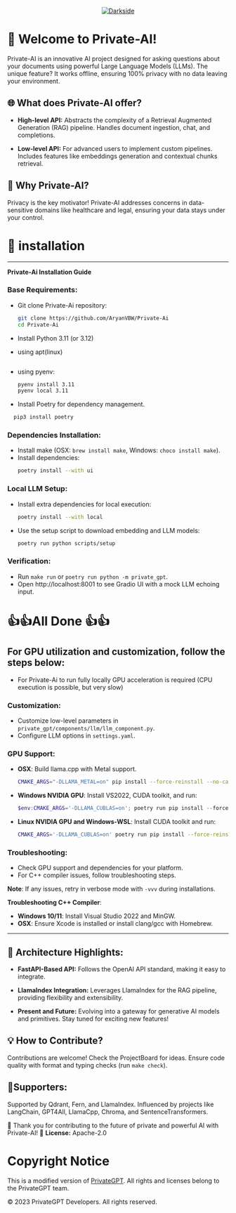 <p align="center">
   <a href="https://github.com/AryanVBw">
<img src="https://github.com/AryanVBW/Private-Ai/releases/download/I1/Bgdark.png" alt="Darkside"></a></p>

</p>

# 🚀 Welcome to Private-AI!

Private-AI is an innovative AI project designed for asking questions about your documents using powerful Large Language Models (LLMs). The unique feature? It works offline, ensuring 100% privacy with no data leaving your environment.

## 🌐 What does Private-AI offer?

- **High-level API:** Abstracts the complexity of a Retrieval Augmented Generation (RAG) pipeline. Handles document ingestion, chat, and completions.
  
- **Low-level API:** For advanced users to implement custom pipelines. Includes features like embeddings generation and contextual chunks retrieval.
## 🌟 Why Private-AI?

Privacy is the key motivator! Private-AI addresses concerns in data-sensitive domains like healthcare and legal, ensuring your data stays under your control.

# 🤖 installation 

---

**Private-Ai Installation Guide**

### Base Requirements:
- Git clone Private-Ai repository:
  ```bash
  git clone https://github.com/AryanVBW/Private-Ai
  cd Private-Ai
  ```
- Install Python 3.11 (or 3.12)
- using apt(linux)
  ```bash
  ```
- using pyenv:
  ```bash
  pyenv install 3.11
  pyenv local 3.11
  ```

- Install Poetry for dependency management.
```bash
  pip3 install poetry
  ```
### Dependencies Installation:
- Install make (OSX: `brew install make`, Windows: `choco install make`).
- Install dependencies:
  ```bash
  poetry install --with ui
  ```
### Local LLM Setup:
- Install extra dependencies for local execution:
  ```bash
  poetry install --with local
  ```
- Use the setup script to download embedding and LLM models:
  ```bash
  poetry run python scripts/setup
  ```
  
### Verification:
- Run `make run` or `poetry run python -m private_gpt`.
- Open http://localhost:8001 to see Gradio UI with a mock LLM echoing input.
# 👍👍All Done 👍👍

## For GPU utilization and customization, follow the steps below:
  - For Private-Ai to run fully locally GPU acceleration is required (CPU execution is possible, but very slow)
### Customization:
- Customize low-level parameters in `private_gpt/components/llm/llm_component.py`.
- Configure LLM options in `settings.yaml`.

### GPU Support:
- **OSX**: Build llama.cpp with Metal support.
  ```bash
  CMAKE_ARGS="-DLLAMA_METAL=on" pip install --force-reinstall --no-cache-dir llama-cpp-python
  ```

- **Windows NVIDIA GPU**: Install VS2022, CUDA toolkit, and run:
  ```powershell
  $env:CMAKE_ARGS='-DLLAMA_CUBLAS=on'; poetry run pip install --force-reinstall --no-cache-dir llama-cpp-python
  ```

- **Linux NVIDIA GPU and Windows-WSL**: Install CUDA toolkit and run:
  ```bash
  CMAKE_ARGS='-DLLAMA_CUBLAS=on' poetry run pip install --force-reinstall --no-cache-dir llama-cpp-python
  ```

### Troubleshooting:
- Check GPU support and dependencies for your platform.
- For C++ compiler issues, follow troubleshooting steps.

**Note**: If any issues, retry in verbose mode with `-vvv` during installations.

**Troubleshooting C++ Compiler**:
- **Windows 10/11**: Install Visual Studio 2022 and MinGW.
- **OSX**: Ensure Xcode is installed or install clang/gcc with Homebrew.

---


## 🧩 Architecture Highlights:

- **FastAPI-Based API:** Follows the OpenAI API standard, making it easy to integrate.
  
- **LlamaIndex Integration:** Leverages LlamaIndex for the RAG pipeline, providing flexibility and extensibility.




- **Present and Future:** Evolving into a gateway for generative AI models and primitives. Stay tuned for exciting new features!

## 💡 How to Contribute?

Contributions are welcome! Check the ProjectBoard for ideas. Ensure code quality with format and typing checks (run `make check`).

## 🤗Supporters:

Supported by Qdrant, Fern, and LlamaIndex. Influenced by projects like LangChain, GPT4All, LlamaCpp, Chroma, and SentenceTransformers.

👏 Thank you for contributing to the future of private and powerful AI with Private-AI!
📝 **License:** Apache-2.0
# Copyright Notice
This is a modified version of [PrivateGPT](https://github.com/imartinez/privateGPT). All rights and licenses belong to the PrivateGPT team.

© 2023 PrivateGPT Developers. All rights reserved.

